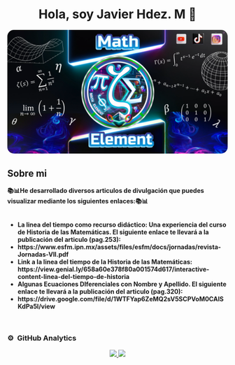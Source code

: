 <div align="center">
<h1 align="center">Hola, soy <a>Javier Hdez. M</a> 👋</h1>
</div>
<img src="https://github.com/JaviMH24/JaviMH24/raw/main/nueva.png" alt="Math Element" width="1000" style="border-radius: 15px; overflow: hidden;">



## Sobre mi
<b>
📚📊He desarrollado diversos articulos de divulgación que puedes visualizar mediante los siguientes enlaces:📚📊<br><br>
<ul>
  <li>La linea del tiempo como recurso didáctico: Una experiencia del curso de Historia de las Matemáticas. El siguiente enlace te llevará a la publicación del articulo (pag.253):</li>
  <li>https://www.esfm.ipn.mx/assets/files/esfm/docs/jornadas/revista-Jornadas-VII.pdf</li>
  <li>Link a la linea del tiempo de la Historia de las Matemáticas: https://view.genial.ly/658a60e378f80a001574d617/interactive-content-linea-del-tiempo-de-historia</li>
  <li>Algunas Ecuaciones DIferenciales con Nombre y Apellido. El siguiente enlace te llevará a la publicación del articulo (pag.320):</li>
   <li>https://drive.google.com/file/d/1WTFYap6ZeMQ2sV5SCPVoM0CAlSKdPa5l/view</li>
</ul>
</b>


<br>

### ⚙️ &nbsp;GitHub Analytics

<p align="center">
<a href="https://github.com/JaviMH24">
  <img height="180em" src="https://github-readme-stats-eight-theta.vercel.app/api?username=JaviMH24&show_icons=true&theme=radical&include_all_commits=true&count_private=true"/>
  <img height="180em" src="https://github-readme-stats-eight-theta.vercel.app/api/top-langs/?username=JaviMH24&layout=compact&langs_count=8&theme=radical"/>
</a>
</p>
